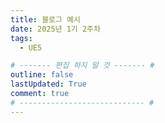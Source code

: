 ```yaml
---
title: 블로그 예시
date: 2025년 1기 2주차
tags:
  - UE5

# ------- 편집 하지 말 것 ------- #
outline: false
lastUpdated: True
comment: true
# ---------------------------- #
---
```

